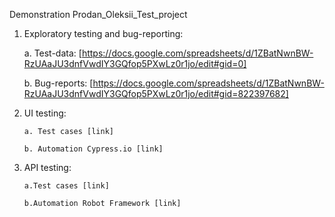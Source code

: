 Demonstration Prodan_Oleksii_Test_project
 

1. Exploratory testing and bug-reporting:

      a. Test-data: [https://docs.google.com/spreadsheets/d/1ZBatNwnBW-RzUAaJU3dnfVwdIY3GQfop5PXwLz0r1jo/edit#gid=0]
      
      b. Bug-reports: [https://docs.google.com/spreadsheets/d/1ZBatNwnBW-RzUAaJU3dnfVwdIY3GQfop5PXwLz0r1jo/edit#gid=822397682]
      
2. UI testing:

       a. Test cases [link]
       
       b. Automation Cypress.io [link]
       
3. API testing:

       a.Test cases [link]
       
       b.Automation Robot Framework [link]
	
